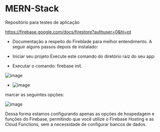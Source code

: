 # MERN-Stack
Repositório para testes de aplicação

https://firebase.google.com/docs/firestore?authuser=0&hl=pt
- Documentação a respeito do Fireblade para melhor entendimento.
A seguir alguns passos depois de instalado:

- Iniciar seu projeto
Execute este comando do diretório raiz do seu app:
- Executar o comando: firebase init.

![image](https://github.com/willigfreitas/Firebase/assets/48508462/84303e89-2a18-4e63-a795-d58d8e811a14)


- ![image](https://github.com/willigfreitas/Firebase/assets/48508462/f8d4698c-1b97-4b66-aee0-7bae5338696d)

marcar as seguintes opções:

![image](https://github.com/willigfreitas/Firebase/assets/48508462/27e8e846-4dd7-4966-9d1a-28c754d94743)

Dessa forma estamos configurando apenas as opções de hospedagem e funções do Firebase, permitindo que você utilize o Firebase Hosting e as Cloud Functions, sem a necessidade de configurar bancos de dados.
